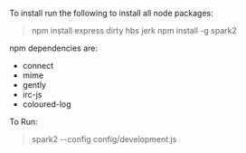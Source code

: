 To install run the following to install all node packages:

> npm install express dirty hbs jerk
> npm install -g spark2

npm dependencies are:

 * connect
 * mime
 * gently
 * irc-js
 * coloured-log

To Run:

> spark2 --config config/development.js
